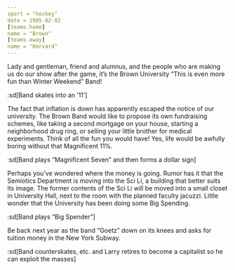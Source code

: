 ```yaml
---
sport = "hockey"
date = 1985-02-02
[teams.home]
name = "Brown"
[teams.away]
name = "Harvard"
---
```


Lady and gentleman, friend and alumnus, and the people who are making us do our show after the game, it’s the Brown University “This is even more fun than Winter Weekend” Band!

:sd[Band skates into an ‘11’]

The fact that inflation is down has apparently escaped the notice of our university. The Brown Band would like to propose its own fundraising schemes, like taking a second mortgage on your house, starting a neighborhood drug ring, or selling your little brother for medical experiments. Think of all the fun you would have! Yes, life would be awfully boring without that Magnificent 11%.

:sd[Band plays “Magnificent Seven” and then forms a dollar sign]

Perhaps you’ve wondered where the money is going. Rumor has it that the Semiotics Department is moving into the Sci Li, a building that better suits its image. The former contents of the Sci Li will be moved into a small closet in University Hall, next to the room with the planned faculty jacuzzi. Little wonder that the University has been doing some Big Spending.

:sd[Band plays “Big Spender”]

Be back next year as the band “Goetz” down on its knees and asks for tuition money in the New York Subway.

:sd[Band counterskates, etc. and Larry retires to become a capitalist so he can exploit the masses]
